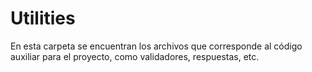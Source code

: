 # Utilities

En esta carpeta se encuentran los archivos que corresponde al código auxiliar para el proyecto, como validadores, respuestas, etc.